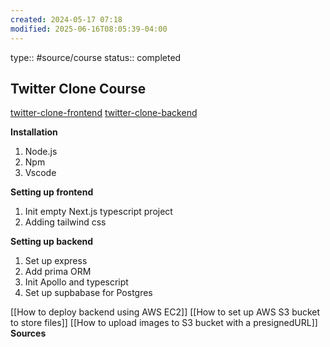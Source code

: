 ```yaml
---
created: 2024-05-17 07:18
modified: 2025-06-16T08:05:39-04:00
---
```

type:: #source/course
status:: completed
## Twitter Clone Course

[twitter-clone-frontend](https://github.com/debarkamondal/twitter-clone-frontend)
[twitter-clone-backend](https://github.com/debarkamondal/twitter-clone-backend)

**Installation**

1. Node.js
2. Npm
3. Vscode

**Setting up frontend**

1. Init empty Next.js typescript project
2. Adding tailwind css

**Setting up backend**

1. Set up express
2. Add prima ORM
3. Init Apollo and typescript
4. Set up supbabase for Postgres

[[How to deploy backend using AWS EC2]]
[[How to set up AWS S3 bucket to store files]]
[[How to upload images to S3 bucket with a presignedURL]]
**Sources**
